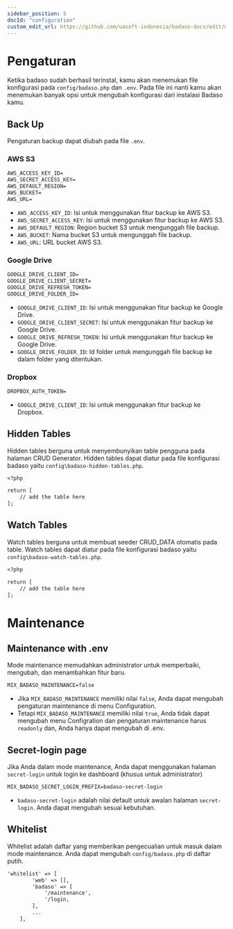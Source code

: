 ```yaml
---
sidebar_position: 5
docId: "configuration"
custom_edit_url: https://github.com/uasoft-indonesia/badaso-docs/edit/main/i18n/id/docusaurus-plugin-content-docs/current/getting-started/configuration.md
---
```


# Pengaturan

Ketika badaso sudah berhasil terinstal, kamu akan menemukan file konfigurasi pada `config/badaso.php` dan `.env`. Pada file ini nanti kamu akan menemukan banyak opsi untuk mengubah konfigurasi dari instalasi Badaso kamu.

## Back Up

Pengaturan backup dapat diubah pada file `.env`.

### AWS S3

```md title=".env"
AWS_ACCESS_KEY_ID=
AWS_SECRET_ACCESS_KEY=
AWS_DEFAULT_REGION=
AWS_BUCKET=
AWS_URL=
```

- `AWS_ACCESS_KEY_ID`: Isi untuk menggunakan fitur backup ke AWS S3.
- `AWS_SECRET_ACCESS_KEY`: Isi untuk menggunakan fitur backup ke AWS S3.
- `AWS_DEFAULT_REGION`: Region bucket S3 untuk mengunggah file backup.
- `AWS_BUCKET`: Nama bucket S3 untuk mengunggah file backup.
- `AWS_URL`: URL bucket AWS S3.

### Google Drive

```md title=".env"
GOOGLE_DRIVE_CLIENT_ID=
GOOGLE_DRIVE_CLIENT_SECRET=
GOOGLE_DRIVE_REFRESH_TOKEN=
GOOGLE_DRIVE_FOLDER_ID=
```

- `GOOGLE_DRIVE_CLIENT_ID`: Isi untuk menggunakan fitur backup ke Google Drive.
- `GOOGLE_DRIVE_CLIENT_SECRET`: Isi untuk menggunakan fitur backup ke Google Drive.
- `GOOGLE_DRIVE_REFRESH_TOKEN`: Isi untuk menggunakan fitur backup ke Google Drive.
- `GOOGLE_DRIVE_FOLDER_ID`: Id folder untuk mengunggah file backup ke dalam folder yang ditentukan.

### Dropbox

```md title=".env"
DROPBOX_AUTH_TOKEN=
```

- `GOOGLE_DRIVE_CLIENT_ID`: Isi untuk menggunakan fitur backup ke Dropbox.

## Hidden Tables

Hidden tables berguna untuk menyembunyikan table pengguna pada halaman CRUD Generator. Hidden tables dapat diatur pada file konfigurasi badaso yaitu `config\badaso-hidden-tables.php`.

```md title="config/badaso-hidden-tables.php"
<?php

return [
    // add the table here
];
```

## Watch Tables

Watch tables berguna untuk membuat seeder CRUD_DATA otomatis pada table. Watch tables dapat diatur pada file konfigurasi badaso yaitu `config\badaso-watch-tables.php`.

```md title="config/badaso-hidden-tables.php"
<?php

return [
    // add the table here
];
```

# Maintenance

## Maintenance with .env
Mode maintenance memudahkan administrator untuk memperbaiki, mengubah, dan menambahkan fitur baru.

```md title=".env"
MIX_BADASO_MAINTENANCE=false
```
- Jika `MIX_BADASO_MAINTENANCE` memiliki nilai `false`, Anda dapat mengubah pengaturan maintenance di menu Configuration.
- Tetapi `MIX_BADASO_MAINTENANCE` memiliki nilai `true`, Anda tidak dapat mengubah menu Configration dan pengaturan maintenance harus `readonly` dan, Anda hanya dapat mengubah di .env.

## Secret-login page
Jika Anda dalam mode maintenance, Anda dapat menggunakan halaman `secret-login` untuk login ke dashboard (khusus untuk administrator)

```md title=".env"
MIX_BADASO_SECRET_LOGIN_PREFIX=badaso-secret-login
```

- `badaso-secret-login` adalah nilai default untuk awalan halaman `secret-login`. Anda dapat mengubah sesuai kebutuhan.

## Whitelist
Whitelist adalah daftar yang memberikan pengecualian untuk masuk dalam mode maintenance. Anda dapat mengubah `config/badaso.php` di daftar putih.

```md title="config/badaso.php"
'whitelist' => [
        'web' => [],
        'badaso' => [
            '/maintenance',
            '/login,
        ],
        ...
    ],
```